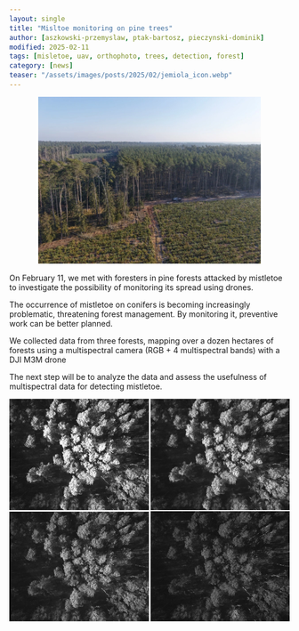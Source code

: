 ```yaml
---
layout: single
title: "Misltoe monitoring on pine trees"
author: [aszkowski-przemyslaw, ptak-bartosz, pieczynski-dominik]
modified: 2025-02-11
tags: [misletoe, uav, orthophoto, trees, detection, forest]
category: [news]
teaser: "/assets/images/posts/2025/02/jemiola_icon.webp"
---
```


<p align="center">
    <img src="/assets/images/posts/2025/02/las1.webp" width="400px" />
</p>

On February 11, we met with foresters in pine forests attacked by mistletoe to investigate the possibility of monitoring its spread using drones.

The occurrence of mistletoe on conifers is becoming increasingly problematic, threatening forest management. By monitoring it, preventive work can be better planned.

We collected data from three forests, mapping over a dozen hectares of forests using a multispectral camera (RGB + 4 multispectral bands) with a DJI M3M drone

The next step will be to analyze the data and assess the usefulness of multispectral data for detecting mistletoe.

<p align="center">
    <img src="/assets/images/posts/2025/02/jemiola_multispectral.webp" height="400px" />
</p>
